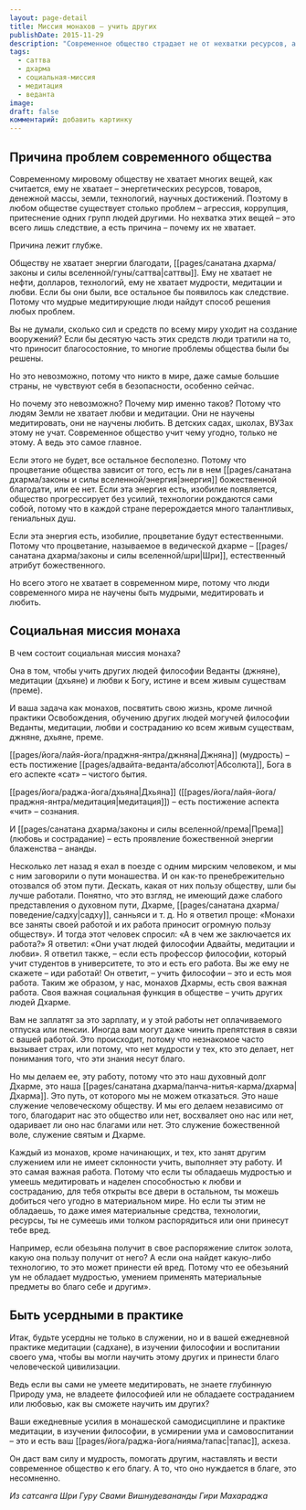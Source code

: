 ```yaml
---
layout: page-detail
title: Миссия монахов – учить других
publishDate: 2015-11-29
description: "Современное общество страдает не от нехватки ресурсов, а от дефицита мудрости, медитации и любви. Эти духовные ценности (саттва) - основа процветания. Миссия монахов - учить философии Веданты (джняна), медитации (дхьяна) и состраданию (према), трансформируя коллективное сознание. Личная практика садху (аскеза, изучение писаний, дисциплина) становится социальным служением, наполняя мир божественной благодатью. Только через внутреннюю работу можно решить внешние проблемы: технологии и изобилие бессмысленны без осознанности."
tags:
  - саттва
  - дхарма
  - социальная-миссия
  - медитация
  - веданта
image: 
draft: false
комментарий: добавить картинку
---
```


## Причина проблем современного общества

Современному мировому обществу не хватает многих вещей, как считается, ему не хватает – энергетических ресурсов, товаров, денежной массы, земли, технологий, научных достижений. Поэтому в любом обществе существует столько проблем – агрессия, коррупция, притеснение одних групп людей другими. Но нехватка этих вещей – это всего лишь следствие, а есть причина – почему их не хватает. 

Причина лежит глубже. 

Обществу не хватает энергии благодати, [[pages/санатана дхарма/законы и силы вселенной/гуны/саттва|саттвы]]. Ему не хватает не нефти, долларов, технологий, ему не хватает мудрости, медитации и любви. Если бы они были, все остальное бы появилось как следствие. Потому что мудрые медитирующие люди найдут способ решения любых проблем. 

Вы не думали, сколько сил и средств по всему миру уходит на создание вооружений? Если бы десятую часть этих средств люди тратили на то, что приносит благосостояние, то многие проблемы общества были бы решены. 

Но это невозможно, потому что никто в мире, даже самые большие страны, не чувствуют себя в безопасности, особенно сейчас. 

Но почему это невозможно? Почему мир именно таков? Потому что людям Земли не хватает любви и медитации. Они не научены медитировать, они не научены любить. В детских садах, школах, ВУЗах этому не учат. Современное общество учит чему угодно, только не этому. А ведь это самое главное. 

Если этого не будет, все остальное бесполезно. Потому что процветание общества зависит от того, есть ли в нем [[pages/санатана дхарма/законы и силы вселенной/энергия|энергия]] божественной благодати, или ее нет. Если эта энергия есть, изобилие появляется, общество прогрессирует без усилий, технологии рождаются сами собой, потому что в каждой стране перерождается много талантливых, гениальных душ. 

Если эта энергия есть, изобилие, процветание будут естественными. Потому что процветание, называемое в ведической дхарме – [[pages/санатана дхарма/законы и силы вселенной/шри|Шри]], естественный атрибут божественного. 

Но всего этого не хватает в современном мире, потому что люди современного мира не научены быть мудрыми, медитировать и любить. 

## Социальная миссия монаха

В чем состоит социальная миссия монаха? 

Она в том, чтобы учить других людей философии Веданты (джняне), медитации (дхьяне) и любви к Богу, истине и всем живым существам (преме).

И ваша задача как монахов, посвятить свою жизнь, кроме личной практики Освобождения, обучению других людей могучей философии Веданты, медитации, любви и состраданию ко всем живым существам, джняне, дхьяне, преме. 

[[pages/йога/лайя-йога/праджня-янтра/джняна|Джняна]] (мудрость) – есть постижение [[pages/адвайта-веданта/абсолют|Абсолюта]], Бога в его аспекте «сат» – чистого бытия. 

[[pages/йога/раджа-йога/дхьяна|Дхьяна]] ([[pages/йога/лайя-йога/праджня-янтра/медитация|медитация]]) – есть постижение аспекта «чит» – сознания.

И [[pages/санатана дхарма/законы и силы вселенной/према|Према]] (любовь и сострадание) – есть проявление божественной энергии блаженства – ананды.

Несколько лет назад я ехал в поезде с одним мирским человеком, и мы с ним заговорили о пути монашества. И он как-то пренебрежительно отозвался об этом пути. Дескать, какая от них пользу обществу, шли бы лучше работали. Понятно, что это взгляд, не имеющий даже слабого представления о духовном пути, Дхарме, [[pages/санатана дхарма/поведение/садху|садху]], санньяси и т. д. Но я ответил проще: «Монахи все заняты своей работой и их работа приносит огромную пользу обществу». И тогда этот человек спросил: «А в чем же заключается их работа?» Я ответил: «Они учат людей философии Адвайты, медитации и любви». Я ответил также, – если есть профессор философии, который учит студентов в университете, то это и есть его работа. Вы же ему не скажете – иди работай! Он ответит, – учить философии – это и есть моя работа. Таким же образом, у нас, монахов Дхармы, есть своя важная работа. Своя важная социальная функция в обществе – учить других людей Дхарме. 

Вам не заплатят за это зарплату, и у этой работы нет оплачиваемого отпуска или пенсии. Иногда вам могут даже чинить препятствия в связи с вашей работой. Это происходит, потому что незнакомое часто вызывает страх, или потому, что нет мудрости у тех, кто это делает, нет понимания того, что эти знания несут благо.

Но мы делаем ее, эту работу, потому что это наш духовный долг Дхарме, это наша [[pages/санатана дхарма/панча-нитья-карма/дхарма|Дхарма]]. Это путь, от которого мы не можем отказаться. Это наше служение человеческому обществу. И мы его делаем независимо от того, благодарит нас это общество или нет, восхваляет оно нас или нет, одаривает ли оно нас благами или нет. Это служение божественной воле, служение святым и Дхарме.

Каждый из монахов, кроме начинающих, и тех, кто занят другим служением или не имеет склонности учить, выполняет эту работу. И это самая важная работа. Потому что если ты обладаешь мудростью и умеешь медитировать и наделен способностью к любви и состраданию, для тебя открыты все двери в остальном, ты можешь добиться чего угодно в материальном мире. Но если ты этим не обладаешь, то даже имея материальные средства, технологии, ресурсы, ты не сумеешь ими толком распорядиться или они принесут тебе вред. 

Например, если обезьяна получит в свое распоряжение слиток золота, какую она пользу получит от него? А если она найдет какую-либо технологию, то это может принести ей вред. Потому что ее обезьяний ум не обладает мудростью, умением применять материальные предметы во благо себе и другим».

## Быть усердными в практике

Итак, будьте усердны не только в служении, но и в вашей ежедневной практике медитации (садхане), в изучении философии и воспитании своего ума, чтобы вы могли научить этому других и принести благо человеческой цивилизации. 

Ведь если вы сами не умеете медитировать, не знаете глубинную Природу ума, не владеете философией или не обладаете состраданием или любовью, как вы сможете научить им других?

Ваши ежедневные усилия в монашеской самодисциплине и практике медитации, в изучении философии, в усмирении ума и самовоспитании – это и есть ваш [[pages/йога/раджа-йога/нияма/тапас|тапас]], аскеза. 

Он даст вам силу и мудрость, помогать другим, наставлять и вести современное общество к его благу. А то, что оно нуждается в благе, это несомненно.

*Из сатсанга Шри Гуру Свами Вишнудевананды Гири Махараджа*

